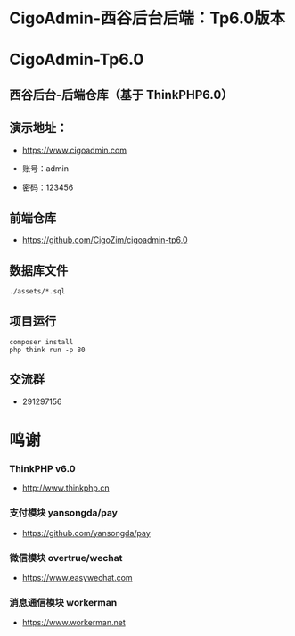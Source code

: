 CigoAdmin-西谷后台后端：Tp6.0版本
===============

# CigoAdmin-Tp6.0

## 西谷后台-后端仓库（基于 ThinkPHP6.0）

## 演示地址：

- https://www.cigoadmin.com

- 账号：admin

- 密码：123456

## 前端仓库

- https://github.com/CigoZim/cigoadmin-tp6.0

## 数据库文件
```
./assets/*.sql
```

## 项目运行

```
composer install
php think run -p 80
```

## 交流群

- 291297156

# 鸣谢

### ThinkPHP v6.0
- http://www.thinkphp.cn

### 支付模块 yansongda/pay
- https://github.com/yansongda/pay

### 微信模块 overtrue/wechat
- https://www.easywechat.com

### 消息通信模块 workerman
- https://www.workerman.net
